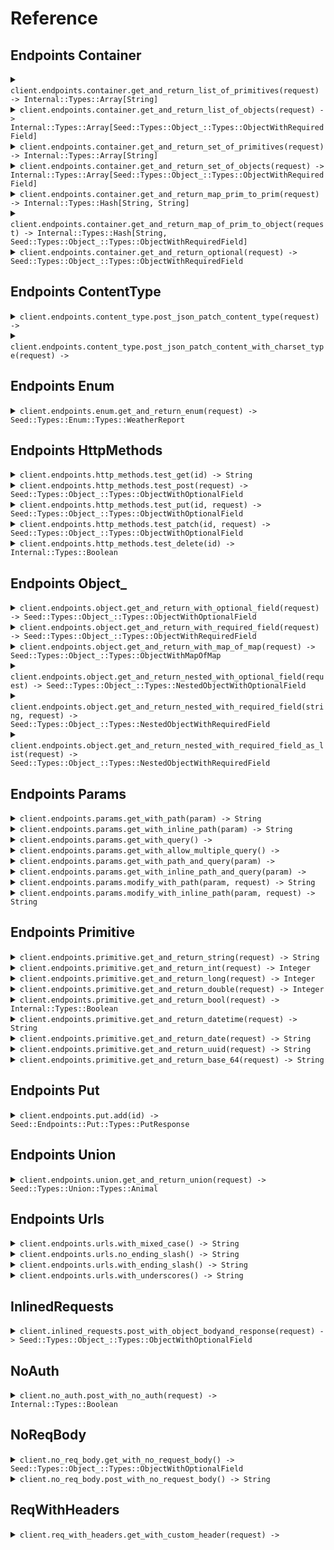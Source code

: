 # Reference
## Endpoints Container
<details><summary><code>client.endpoints.container.get_and_return_list_of_primitives(request) -> Internal::Types::Array[String]</code></summary>
<dl>
<dd>

#### 🔌 Usage

<dl>
<dd>

<dl>
<dd>

```ruby
client.endpoints.container.get_and_return_list_of_primitives();
```
</dd>
</dl>
</dd>
</dl>

#### ⚙️ Parameters

<dl>
<dd>

<dl>
<dd>

**request:** `Internal::Types::Array[String]` 
    
</dd>
</dl>
</dd>
</dl>


</dd>
</dl>
</details>

<details><summary><code>client.endpoints.container.get_and_return_list_of_objects(request) -> Internal::Types::Array[Seed::Types::Object_::Types::ObjectWithRequiredField]</code></summary>
<dl>
<dd>

#### 🔌 Usage

<dl>
<dd>

<dl>
<dd>

```ruby
client.endpoints.container.get_and_return_list_of_objects();
```
</dd>
</dl>
</dd>
</dl>

#### ⚙️ Parameters

<dl>
<dd>

<dl>
<dd>

**request:** `Internal::Types::Array[Seed::Types::Object_::Types::ObjectWithRequiredField]` 
    
</dd>
</dl>
</dd>
</dl>


</dd>
</dl>
</details>

<details><summary><code>client.endpoints.container.get_and_return_set_of_primitives(request) -> Internal::Types::Array[String]</code></summary>
<dl>
<dd>

#### 🔌 Usage

<dl>
<dd>

<dl>
<dd>

```ruby
client.endpoints.container.get_and_return_set_of_primitives();
```
</dd>
</dl>
</dd>
</dl>

#### ⚙️ Parameters

<dl>
<dd>

<dl>
<dd>

**request:** `Internal::Types::Array[String]` 
    
</dd>
</dl>
</dd>
</dl>


</dd>
</dl>
</details>

<details><summary><code>client.endpoints.container.get_and_return_set_of_objects(request) -> Internal::Types::Array[Seed::Types::Object_::Types::ObjectWithRequiredField]</code></summary>
<dl>
<dd>

#### 🔌 Usage

<dl>
<dd>

<dl>
<dd>

```ruby
client.endpoints.container.get_and_return_set_of_objects();
```
</dd>
</dl>
</dd>
</dl>

#### ⚙️ Parameters

<dl>
<dd>

<dl>
<dd>

**request:** `Internal::Types::Array[Seed::Types::Object_::Types::ObjectWithRequiredField]` 
    
</dd>
</dl>
</dd>
</dl>


</dd>
</dl>
</details>

<details><summary><code>client.endpoints.container.get_and_return_map_prim_to_prim(request) -> Internal::Types::Hash[String, String]</code></summary>
<dl>
<dd>

#### 🔌 Usage

<dl>
<dd>

<dl>
<dd>

```ruby
client.endpoints.container.get_and_return_map_prim_to_prim({
  string:'string'
});
```
</dd>
</dl>
</dd>
</dl>

#### ⚙️ Parameters

<dl>
<dd>

<dl>
<dd>

**request:** `Internal::Types::Hash[String, String]` 
    
</dd>
</dl>
</dd>
</dl>


</dd>
</dl>
</details>

<details><summary><code>client.endpoints.container.get_and_return_map_of_prim_to_object(request) -> Internal::Types::Hash[String, Seed::Types::Object_::Types::ObjectWithRequiredField]</code></summary>
<dl>
<dd>

#### 🔌 Usage

<dl>
<dd>

<dl>
<dd>

```ruby
client.endpoints.container.get_and_return_map_of_prim_to_object({
  string:{
    string:'string'
  }
});
```
</dd>
</dl>
</dd>
</dl>

#### ⚙️ Parameters

<dl>
<dd>

<dl>
<dd>

**request:** `Internal::Types::Hash[String, Seed::Types::Object_::Types::ObjectWithRequiredField]` 
    
</dd>
</dl>
</dd>
</dl>


</dd>
</dl>
</details>

<details><summary><code>client.endpoints.container.get_and_return_optional(request) -> Seed::Types::Object_::Types::ObjectWithRequiredField</code></summary>
<dl>
<dd>

#### 🔌 Usage

<dl>
<dd>

<dl>
<dd>

```ruby
client.endpoints.container.get_and_return_optional({
  string:'string'
});
```
</dd>
</dl>
</dd>
</dl>

#### ⚙️ Parameters

<dl>
<dd>

<dl>
<dd>

**request:** `Seed::Types::Object_::Types::ObjectWithRequiredField` 
    
</dd>
</dl>
</dd>
</dl>


</dd>
</dl>
</details>

## Endpoints ContentType
<details><summary><code>client.endpoints.content_type.post_json_patch_content_type(request) -> </code></summary>
<dl>
<dd>

#### 🔌 Usage

<dl>
<dd>

<dl>
<dd>

```ruby
client.endpoints.content_type.post_json_patch_content_type({
  string:'string',
  integer:1,
  long:1000000,
  double:1.1,
  bool:true,
  datetime:'2024-01-15T09:30:00Z',
  date:'2023-01-15',
  uuid:'d5e9c84f-c2b2-4bf4-b4b0-7ffd7a9ffc32',
  base64:'SGVsbG8gd29ybGQh',
  list:['list', 'list'],
  set:Set.new(['set']),
  map:{
    1:'map'
  },
  bigint:'1000000'
});
```
</dd>
</dl>
</dd>
</dl>

#### ⚙️ Parameters

<dl>
<dd>

<dl>
<dd>

**request:** `Seed::Types::Object_::Types::ObjectWithOptionalField` 
    
</dd>
</dl>
</dd>
</dl>


</dd>
</dl>
</details>

<details><summary><code>client.endpoints.content_type.post_json_patch_content_with_charset_type(request) -> </code></summary>
<dl>
<dd>

#### 🔌 Usage

<dl>
<dd>

<dl>
<dd>

```ruby
client.endpoints.content_type.post_json_patch_content_with_charset_type({
  string:'string',
  integer:1,
  long:1000000,
  double:1.1,
  bool:true,
  datetime:'2024-01-15T09:30:00Z',
  date:'2023-01-15',
  uuid:'d5e9c84f-c2b2-4bf4-b4b0-7ffd7a9ffc32',
  base64:'SGVsbG8gd29ybGQh',
  list:['list', 'list'],
  set:Set.new(['set']),
  map:{
    1:'map'
  },
  bigint:'1000000'
});
```
</dd>
</dl>
</dd>
</dl>

#### ⚙️ Parameters

<dl>
<dd>

<dl>
<dd>

**request:** `Seed::Types::Object_::Types::ObjectWithOptionalField` 
    
</dd>
</dl>
</dd>
</dl>


</dd>
</dl>
</details>

## Endpoints Enum
<details><summary><code>client.endpoints.enum.get_and_return_enum(request) -> Seed::Types::Enum::Types::WeatherReport</code></summary>
<dl>
<dd>

#### 🔌 Usage

<dl>
<dd>

<dl>
<dd>

```ruby
client.endpoints.enum.get_and_return_enum();
```
</dd>
</dl>
</dd>
</dl>

#### ⚙️ Parameters

<dl>
<dd>

<dl>
<dd>

**request:** `Seed::Types::Enum::Types::WeatherReport` 
    
</dd>
</dl>
</dd>
</dl>


</dd>
</dl>
</details>

## Endpoints HttpMethods
<details><summary><code>client.endpoints.http_methods.test_get(id) -> String</code></summary>
<dl>
<dd>

#### 🔌 Usage

<dl>
<dd>

<dl>
<dd>

```ruby
client.endpoints.http_methods.test_get();
```
</dd>
</dl>
</dd>
</dl>

#### ⚙️ Parameters

<dl>
<dd>

<dl>
<dd>

**id:** `String` 
    
</dd>
</dl>
</dd>
</dl>


</dd>
</dl>
</details>

<details><summary><code>client.endpoints.http_methods.test_post(request) -> Seed::Types::Object_::Types::ObjectWithOptionalField</code></summary>
<dl>
<dd>

#### 🔌 Usage

<dl>
<dd>

<dl>
<dd>

```ruby
client.endpoints.http_methods.test_post({
  string:'string'
});
```
</dd>
</dl>
</dd>
</dl>

#### ⚙️ Parameters

<dl>
<dd>

<dl>
<dd>

**request:** `Seed::Types::Object_::Types::ObjectWithRequiredField` 
    
</dd>
</dl>
</dd>
</dl>


</dd>
</dl>
</details>

<details><summary><code>client.endpoints.http_methods.test_put(id, request) -> Seed::Types::Object_::Types::ObjectWithOptionalField</code></summary>
<dl>
<dd>

#### 🔌 Usage

<dl>
<dd>

<dl>
<dd>

```ruby
client.endpoints.http_methods.test_put({
  string:'string'
});
```
</dd>
</dl>
</dd>
</dl>

#### ⚙️ Parameters

<dl>
<dd>

<dl>
<dd>

**id:** `String` 
    
</dd>
</dl>

<dl>
<dd>

**request:** `Seed::Types::Object_::Types::ObjectWithRequiredField` 
    
</dd>
</dl>
</dd>
</dl>


</dd>
</dl>
</details>

<details><summary><code>client.endpoints.http_methods.test_patch(id, request) -> Seed::Types::Object_::Types::ObjectWithOptionalField</code></summary>
<dl>
<dd>

#### 🔌 Usage

<dl>
<dd>

<dl>
<dd>

```ruby
client.endpoints.http_methods.test_patch({
  string:'string',
  integer:1,
  long:1000000,
  double:1.1,
  bool:true,
  datetime:'2024-01-15T09:30:00Z',
  date:'2023-01-15',
  uuid:'d5e9c84f-c2b2-4bf4-b4b0-7ffd7a9ffc32',
  base64:'SGVsbG8gd29ybGQh',
  list:['list', 'list'],
  set:Set.new(['set']),
  map:{
    1:'map'
  },
  bigint:'1000000'
});
```
</dd>
</dl>
</dd>
</dl>

#### ⚙️ Parameters

<dl>
<dd>

<dl>
<dd>

**id:** `String` 
    
</dd>
</dl>

<dl>
<dd>

**request:** `Seed::Types::Object_::Types::ObjectWithOptionalField` 
    
</dd>
</dl>
</dd>
</dl>


</dd>
</dl>
</details>

<details><summary><code>client.endpoints.http_methods.test_delete(id) -> Internal::Types::Boolean</code></summary>
<dl>
<dd>

#### 🔌 Usage

<dl>
<dd>

<dl>
<dd>

```ruby
client.endpoints.http_methods.test_delete();
```
</dd>
</dl>
</dd>
</dl>

#### ⚙️ Parameters

<dl>
<dd>

<dl>
<dd>

**id:** `String` 
    
</dd>
</dl>
</dd>
</dl>


</dd>
</dl>
</details>

## Endpoints Object_
<details><summary><code>client.endpoints.object.get_and_return_with_optional_field(request) -> Seed::Types::Object_::Types::ObjectWithOptionalField</code></summary>
<dl>
<dd>

#### 🔌 Usage

<dl>
<dd>

<dl>
<dd>

```ruby
client.endpoints.object.get_and_return_with_optional_field({
  string:'string',
  integer:1,
  long:1000000,
  double:1.1,
  bool:true,
  datetime:'2024-01-15T09:30:00Z',
  date:'2023-01-15',
  uuid:'d5e9c84f-c2b2-4bf4-b4b0-7ffd7a9ffc32',
  base64:'SGVsbG8gd29ybGQh',
  list:['list', 'list'],
  set:Set.new(['set']),
  map:{
    1:'map'
  },
  bigint:'1000000'
});
```
</dd>
</dl>
</dd>
</dl>

#### ⚙️ Parameters

<dl>
<dd>

<dl>
<dd>

**request:** `Seed::Types::Object_::Types::ObjectWithOptionalField` 
    
</dd>
</dl>
</dd>
</dl>


</dd>
</dl>
</details>

<details><summary><code>client.endpoints.object.get_and_return_with_required_field(request) -> Seed::Types::Object_::Types::ObjectWithRequiredField</code></summary>
<dl>
<dd>

#### 🔌 Usage

<dl>
<dd>

<dl>
<dd>

```ruby
client.endpoints.object.get_and_return_with_required_field({
  string:'string'
});
```
</dd>
</dl>
</dd>
</dl>

#### ⚙️ Parameters

<dl>
<dd>

<dl>
<dd>

**request:** `Seed::Types::Object_::Types::ObjectWithRequiredField` 
    
</dd>
</dl>
</dd>
</dl>


</dd>
</dl>
</details>

<details><summary><code>client.endpoints.object.get_and_return_with_map_of_map(request) -> Seed::Types::Object_::Types::ObjectWithMapOfMap</code></summary>
<dl>
<dd>

#### 🔌 Usage

<dl>
<dd>

<dl>
<dd>

```ruby
client.endpoints.object.get_and_return_with_map_of_map({
  map:{
    map:{
      map:'map'
    }
  }
});
```
</dd>
</dl>
</dd>
</dl>

#### ⚙️ Parameters

<dl>
<dd>

<dl>
<dd>

**request:** `Seed::Types::Object_::Types::ObjectWithMapOfMap` 
    
</dd>
</dl>
</dd>
</dl>


</dd>
</dl>
</details>

<details><summary><code>client.endpoints.object.get_and_return_nested_with_optional_field(request) -> Seed::Types::Object_::Types::NestedObjectWithOptionalField</code></summary>
<dl>
<dd>

#### 🔌 Usage

<dl>
<dd>

<dl>
<dd>

```ruby
client.endpoints.object.get_and_return_nested_with_optional_field({
  string:'string',
  NestedObject:{
    string:'string',
    integer:1,
    long:1000000,
    double:1.1,
    bool:true,
    datetime:'2024-01-15T09:30:00Z',
    date:'2023-01-15',
    uuid:'d5e9c84f-c2b2-4bf4-b4b0-7ffd7a9ffc32',
    base64:'SGVsbG8gd29ybGQh',
    list:['list', 'list'],
    set:Set.new(['set']),
    map:{
      1:'map'
    },
    bigint:'1000000'
  }
});
```
</dd>
</dl>
</dd>
</dl>

#### ⚙️ Parameters

<dl>
<dd>

<dl>
<dd>

**request:** `Seed::Types::Object_::Types::NestedObjectWithOptionalField` 
    
</dd>
</dl>
</dd>
</dl>


</dd>
</dl>
</details>

<details><summary><code>client.endpoints.object.get_and_return_nested_with_required_field(string, request) -> Seed::Types::Object_::Types::NestedObjectWithRequiredField</code></summary>
<dl>
<dd>

#### 🔌 Usage

<dl>
<dd>

<dl>
<dd>

```ruby
client.endpoints.object.get_and_return_nested_with_required_field({
  string:'string',
  NestedObject:{
    string:'string',
    integer:1,
    long:1000000,
    double:1.1,
    bool:true,
    datetime:'2024-01-15T09:30:00Z',
    date:'2023-01-15',
    uuid:'d5e9c84f-c2b2-4bf4-b4b0-7ffd7a9ffc32',
    base64:'SGVsbG8gd29ybGQh',
    list:['list', 'list'],
    set:Set.new(['set']),
    map:{
      1:'map'
    },
    bigint:'1000000'
  }
});
```
</dd>
</dl>
</dd>
</dl>

#### ⚙️ Parameters

<dl>
<dd>

<dl>
<dd>

**string:** `String` 
    
</dd>
</dl>

<dl>
<dd>

**request:** `Seed::Types::Object_::Types::NestedObjectWithRequiredField` 
    
</dd>
</dl>
</dd>
</dl>


</dd>
</dl>
</details>

<details><summary><code>client.endpoints.object.get_and_return_nested_with_required_field_as_list(request) -> Seed::Types::Object_::Types::NestedObjectWithRequiredField</code></summary>
<dl>
<dd>

#### 🔌 Usage

<dl>
<dd>

<dl>
<dd>

```ruby
client.endpoints.object.get_and_return_nested_with_required_field_as_list();
```
</dd>
</dl>
</dd>
</dl>

#### ⚙️ Parameters

<dl>
<dd>

<dl>
<dd>

**request:** `Internal::Types::Array[Seed::Types::Object_::Types::NestedObjectWithRequiredField]` 
    
</dd>
</dl>
</dd>
</dl>


</dd>
</dl>
</details>

## Endpoints Params
<details><summary><code>client.endpoints.params.get_with_path(param) -> String</code></summary>
<dl>
<dd>

#### 📝 Description

<dl>
<dd>

<dl>
<dd>

GET with path param
</dd>
</dl>
</dd>
</dl>

#### 🔌 Usage

<dl>
<dd>

<dl>
<dd>

```ruby
client.endpoints.params.get_with_path();
```
</dd>
</dl>
</dd>
</dl>

#### ⚙️ Parameters

<dl>
<dd>

<dl>
<dd>

**param:** `String` 
    
</dd>
</dl>
</dd>
</dl>


</dd>
</dl>
</details>

<details><summary><code>client.endpoints.params.get_with_inline_path(param) -> String</code></summary>
<dl>
<dd>

#### 📝 Description

<dl>
<dd>

<dl>
<dd>

GET with path param
</dd>
</dl>
</dd>
</dl>

#### 🔌 Usage

<dl>
<dd>

<dl>
<dd>

```ruby
client.endpoints.params.get_with_path();
```
</dd>
</dl>
</dd>
</dl>

#### ⚙️ Parameters

<dl>
<dd>

<dl>
<dd>

**param:** `String` 
    
</dd>
</dl>
</dd>
</dl>


</dd>
</dl>
</details>

<details><summary><code>client.endpoints.params.get_with_query() -> </code></summary>
<dl>
<dd>

#### 📝 Description

<dl>
<dd>

<dl>
<dd>

GET with query param
</dd>
</dl>
</dd>
</dl>

#### 🔌 Usage

<dl>
<dd>

<dl>
<dd>

```ruby
client.endpoints.params.get_with_query(
  query: 'query',
  number: 1
);
```
</dd>
</dl>
</dd>
</dl>

#### ⚙️ Parameters

<dl>
<dd>

<dl>
<dd>

**query:** `String` 
    
</dd>
</dl>

<dl>
<dd>

**number:** `Integer` 
    
</dd>
</dl>
</dd>
</dl>


</dd>
</dl>
</details>

<details><summary><code>client.endpoints.params.get_with_allow_multiple_query() -> </code></summary>
<dl>
<dd>

#### 📝 Description

<dl>
<dd>

<dl>
<dd>

GET with multiple of same query param
</dd>
</dl>
</dd>
</dl>

#### 🔌 Usage

<dl>
<dd>

<dl>
<dd>

```ruby
client.endpoints.params.get_with_query(
  query: 'query',
  number: 1
);
```
</dd>
</dl>
</dd>
</dl>

#### ⚙️ Parameters

<dl>
<dd>

<dl>
<dd>

**query:** `String` 
    
</dd>
</dl>

<dl>
<dd>

**number:** `Integer` 
    
</dd>
</dl>
</dd>
</dl>


</dd>
</dl>
</details>

<details><summary><code>client.endpoints.params.get_with_path_and_query(param) -> </code></summary>
<dl>
<dd>

#### 📝 Description

<dl>
<dd>

<dl>
<dd>

GET with path and query params
</dd>
</dl>
</dd>
</dl>

#### 🔌 Usage

<dl>
<dd>

<dl>
<dd>

```ruby
client.endpoints.params.get_with_path_and_query(
  param: 'param',
  query: 'query'
);
```
</dd>
</dl>
</dd>
</dl>

#### ⚙️ Parameters

<dl>
<dd>

<dl>
<dd>

**param:** `String` 
    
</dd>
</dl>

<dl>
<dd>

**query:** `String` 
    
</dd>
</dl>
</dd>
</dl>


</dd>
</dl>
</details>

<details><summary><code>client.endpoints.params.get_with_inline_path_and_query(param) -> </code></summary>
<dl>
<dd>

#### 📝 Description

<dl>
<dd>

<dl>
<dd>

GET with path and query params
</dd>
</dl>
</dd>
</dl>

#### 🔌 Usage

<dl>
<dd>

<dl>
<dd>

```ruby
client.endpoints.params.get_with_path_and_query(
  param: 'param',
  query: 'query'
);
```
</dd>
</dl>
</dd>
</dl>

#### ⚙️ Parameters

<dl>
<dd>

<dl>
<dd>

**param:** `String` 
    
</dd>
</dl>

<dl>
<dd>

**query:** `String` 
    
</dd>
</dl>
</dd>
</dl>


</dd>
</dl>
</details>

<details><summary><code>client.endpoints.params.modify_with_path(param, request) -> String</code></summary>
<dl>
<dd>

#### 📝 Description

<dl>
<dd>

<dl>
<dd>

PUT to update with path param
</dd>
</dl>
</dd>
</dl>

#### 🔌 Usage

<dl>
<dd>

<dl>
<dd>

```ruby
client.endpoints.params.modify_with_inline_path(param: 'param');
```
</dd>
</dl>
</dd>
</dl>

#### ⚙️ Parameters

<dl>
<dd>

<dl>
<dd>

**param:** `String` 
    
</dd>
</dl>

<dl>
<dd>

**request:** `String` 
    
</dd>
</dl>
</dd>
</dl>


</dd>
</dl>
</details>

<details><summary><code>client.endpoints.params.modify_with_inline_path(param, request) -> String</code></summary>
<dl>
<dd>

#### 📝 Description

<dl>
<dd>

<dl>
<dd>

PUT to update with path param
</dd>
</dl>
</dd>
</dl>

#### 🔌 Usage

<dl>
<dd>

<dl>
<dd>

```ruby
client.endpoints.params.modify_with_inline_path(param: 'param');
```
</dd>
</dl>
</dd>
</dl>

#### ⚙️ Parameters

<dl>
<dd>

<dl>
<dd>

**param:** `String` 
    
</dd>
</dl>

<dl>
<dd>

**request:** `String` 
    
</dd>
</dl>
</dd>
</dl>


</dd>
</dl>
</details>

## Endpoints Primitive
<details><summary><code>client.endpoints.primitive.get_and_return_string(request) -> String</code></summary>
<dl>
<dd>

#### 🔌 Usage

<dl>
<dd>

<dl>
<dd>

```ruby
client.endpoints.primitive.get_and_return_string();
```
</dd>
</dl>
</dd>
</dl>

#### ⚙️ Parameters

<dl>
<dd>

<dl>
<dd>

**request:** `String` 
    
</dd>
</dl>
</dd>
</dl>


</dd>
</dl>
</details>

<details><summary><code>client.endpoints.primitive.get_and_return_int(request) -> Integer</code></summary>
<dl>
<dd>

#### 🔌 Usage

<dl>
<dd>

<dl>
<dd>

```ruby
client.endpoints.primitive.get_and_return_int();
```
</dd>
</dl>
</dd>
</dl>

#### ⚙️ Parameters

<dl>
<dd>

<dl>
<dd>

**request:** `Integer` 
    
</dd>
</dl>
</dd>
</dl>


</dd>
</dl>
</details>

<details><summary><code>client.endpoints.primitive.get_and_return_long(request) -> Integer</code></summary>
<dl>
<dd>

#### 🔌 Usage

<dl>
<dd>

<dl>
<dd>

```ruby
client.endpoints.primitive.get_and_return_long();
```
</dd>
</dl>
</dd>
</dl>

#### ⚙️ Parameters

<dl>
<dd>

<dl>
<dd>

**request:** `Integer` 
    
</dd>
</dl>
</dd>
</dl>


</dd>
</dl>
</details>

<details><summary><code>client.endpoints.primitive.get_and_return_double(request) -> Integer</code></summary>
<dl>
<dd>

#### 🔌 Usage

<dl>
<dd>

<dl>
<dd>

```ruby
client.endpoints.primitive.get_and_return_double();
```
</dd>
</dl>
</dd>
</dl>

#### ⚙️ Parameters

<dl>
<dd>

<dl>
<dd>

**request:** `Integer` 
    
</dd>
</dl>
</dd>
</dl>


</dd>
</dl>
</details>

<details><summary><code>client.endpoints.primitive.get_and_return_bool(request) -> Internal::Types::Boolean</code></summary>
<dl>
<dd>

#### 🔌 Usage

<dl>
<dd>

<dl>
<dd>

```ruby
client.endpoints.primitive.get_and_return_bool();
```
</dd>
</dl>
</dd>
</dl>

#### ⚙️ Parameters

<dl>
<dd>

<dl>
<dd>

**request:** `Internal::Types::Boolean` 
    
</dd>
</dl>
</dd>
</dl>


</dd>
</dl>
</details>

<details><summary><code>client.endpoints.primitive.get_and_return_datetime(request) -> String</code></summary>
<dl>
<dd>

#### 🔌 Usage

<dl>
<dd>

<dl>
<dd>

```ruby
client.endpoints.primitive.get_and_return_datetime();
```
</dd>
</dl>
</dd>
</dl>

#### ⚙️ Parameters

<dl>
<dd>

<dl>
<dd>

**request:** `String` 
    
</dd>
</dl>
</dd>
</dl>


</dd>
</dl>
</details>

<details><summary><code>client.endpoints.primitive.get_and_return_date(request) -> String</code></summary>
<dl>
<dd>

#### 🔌 Usage

<dl>
<dd>

<dl>
<dd>

```ruby
client.endpoints.primitive.get_and_return_date();
```
</dd>
</dl>
</dd>
</dl>

#### ⚙️ Parameters

<dl>
<dd>

<dl>
<dd>

**request:** `String` 
    
</dd>
</dl>
</dd>
</dl>


</dd>
</dl>
</details>

<details><summary><code>client.endpoints.primitive.get_and_return_uuid(request) -> String</code></summary>
<dl>
<dd>

#### 🔌 Usage

<dl>
<dd>

<dl>
<dd>

```ruby
client.endpoints.primitive.get_and_return_uuid();
```
</dd>
</dl>
</dd>
</dl>

#### ⚙️ Parameters

<dl>
<dd>

<dl>
<dd>

**request:** `String` 
    
</dd>
</dl>
</dd>
</dl>


</dd>
</dl>
</details>

<details><summary><code>client.endpoints.primitive.get_and_return_base_64(request) -> String</code></summary>
<dl>
<dd>

#### 🔌 Usage

<dl>
<dd>

<dl>
<dd>

```ruby
client.endpoints.primitive.get_and_return_base_64();
```
</dd>
</dl>
</dd>
</dl>

#### ⚙️ Parameters

<dl>
<dd>

<dl>
<dd>

**request:** `String` 
    
</dd>
</dl>
</dd>
</dl>


</dd>
</dl>
</details>

## Endpoints Put
<details><summary><code>client.endpoints.put.add(id) -> Seed::Endpoints::Put::Types::PutResponse</code></summary>
<dl>
<dd>

#### 🔌 Usage

<dl>
<dd>

<dl>
<dd>

```ruby
client.endpoints.put.add(id: 'id');
```
</dd>
</dl>
</dd>
</dl>

#### ⚙️ Parameters

<dl>
<dd>

<dl>
<dd>

**id:** `String` 
    
</dd>
</dl>
</dd>
</dl>


</dd>
</dl>
</details>

## Endpoints Union
<details><summary><code>client.endpoints.union.get_and_return_union(request) -> Seed::Types::Union::Types::Animal</code></summary>
<dl>
<dd>

#### 🔌 Usage

<dl>
<dd>

<dl>
<dd>

```ruby
client.endpoints.union.get_and_return_union();
```
</dd>
</dl>
</dd>
</dl>

#### ⚙️ Parameters

<dl>
<dd>

<dl>
<dd>

**request:** `Seed::Types::Union::Types::Animal` 
    
</dd>
</dl>
</dd>
</dl>


</dd>
</dl>
</details>

## Endpoints Urls
<details><summary><code>client.endpoints.urls.with_mixed_case() -> String</code></summary>
<dl>
<dd>

#### 🔌 Usage

<dl>
<dd>

<dl>
<dd>

```ruby
client.endpoints.urls.with_mixed_case();
```
</dd>
</dl>
</dd>
</dl>


</dd>
</dl>
</details>

<details><summary><code>client.endpoints.urls.no_ending_slash() -> String</code></summary>
<dl>
<dd>

#### 🔌 Usage

<dl>
<dd>

<dl>
<dd>

```ruby
client.endpoints.urls.no_ending_slash();
```
</dd>
</dl>
</dd>
</dl>


</dd>
</dl>
</details>

<details><summary><code>client.endpoints.urls.with_ending_slash() -> String</code></summary>
<dl>
<dd>

#### 🔌 Usage

<dl>
<dd>

<dl>
<dd>

```ruby
client.endpoints.urls.with_ending_slash();
```
</dd>
</dl>
</dd>
</dl>


</dd>
</dl>
</details>

<details><summary><code>client.endpoints.urls.with_underscores() -> String</code></summary>
<dl>
<dd>

#### 🔌 Usage

<dl>
<dd>

<dl>
<dd>

```ruby
client.endpoints.urls.with_underscores();
```
</dd>
</dl>
</dd>
</dl>


</dd>
</dl>
</details>

## InlinedRequests
<details><summary><code>client.inlined_requests.post_with_object_bodyand_response(request) -> Seed::Types::Object_::Types::ObjectWithOptionalField</code></summary>
<dl>
<dd>

#### 📝 Description

<dl>
<dd>

<dl>
<dd>

POST with custom object in request body, response is an object
</dd>
</dl>
</dd>
</dl>

#### 🔌 Usage

<dl>
<dd>

<dl>
<dd>

```ruby
client.inlined_requests.post_with_object_bodyand_response(
  string: 'string',
  integer: 1,
  nestedObject: {
    string:'string',
    integer:1,
    long:1000000,
    double:1.1,
    bool:true,
    datetime:'2024-01-15T09:30:00Z',
    date:'2023-01-15',
    uuid:'d5e9c84f-c2b2-4bf4-b4b0-7ffd7a9ffc32',
    base64:'SGVsbG8gd29ybGQh',
    list:['list', 'list'],
    set:Set.new(['set']),
    map:{
      1:'map'
    },
    bigint:'1000000'
  }
);
```
</dd>
</dl>
</dd>
</dl>

#### ⚙️ Parameters

<dl>
<dd>

<dl>
<dd>

**string:** `String` 
    
</dd>
</dl>

<dl>
<dd>

**integer:** `Integer` 
    
</dd>
</dl>

<dl>
<dd>

**nestedObject:** `Seed::Types::Object_::Types::ObjectWithOptionalField` 
    
</dd>
</dl>
</dd>
</dl>


</dd>
</dl>
</details>

## NoAuth
<details><summary><code>client.no_auth.post_with_no_auth(request) -> Internal::Types::Boolean</code></summary>
<dl>
<dd>

#### 📝 Description

<dl>
<dd>

<dl>
<dd>

POST request with no auth
</dd>
</dl>
</dd>
</dl>

#### 🔌 Usage

<dl>
<dd>

<dl>
<dd>

```ruby
client.no_auth.post_with_no_auth();
```
</dd>
</dl>
</dd>
</dl>

#### ⚙️ Parameters

<dl>
<dd>

<dl>
<dd>

**request:** `Internal::Types::Hash[String, Object]` 
    
</dd>
</dl>
</dd>
</dl>


</dd>
</dl>
</details>

## NoReqBody
<details><summary><code>client.no_req_body.get_with_no_request_body() -> Seed::Types::Object_::Types::ObjectWithOptionalField</code></summary>
<dl>
<dd>

#### 🔌 Usage

<dl>
<dd>

<dl>
<dd>

```ruby
client.no_req_body.get_with_no_request_body();
```
</dd>
</dl>
</dd>
</dl>


</dd>
</dl>
</details>

<details><summary><code>client.no_req_body.post_with_no_request_body() -> String</code></summary>
<dl>
<dd>

#### 🔌 Usage

<dl>
<dd>

<dl>
<dd>

```ruby
client.no_req_body.post_with_no_request_body();
```
</dd>
</dl>
</dd>
</dl>


</dd>
</dl>
</details>

## ReqWithHeaders
<details><summary><code>client.req_with_headers.get_with_custom_header(request) -> </code></summary>
<dl>
<dd>

#### 🔌 Usage

<dl>
<dd>

<dl>
<dd>

```ruby
client.req_with_headers.get_with_custom_header(
  xTestServiceHeader: 'X-TEST-SERVICE-HEADER',
  xTestEndpointHeader: 'X-TEST-ENDPOINT-HEADER'
);
```
</dd>
</dl>
</dd>
</dl>

#### ⚙️ Parameters

<dl>
<dd>

<dl>
<dd>

**xTestEndpointHeader:** `String` 
    
</dd>
</dl>

<dl>
<dd>

**request:** `String` 
    
</dd>
</dl>
</dd>
</dl>


</dd>
</dl>
</details>
